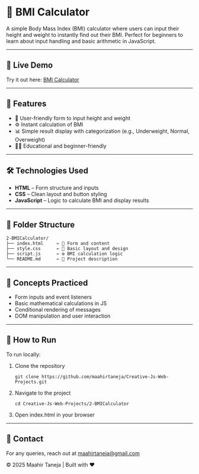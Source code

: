 # 🧮 BMI Calculator  

A simple Body Mass Index (BMI) calculator where users can input their height and weight to instantly find out their BMI. Perfect for beginners to learn about input handling and basic arithmetic in JavaScript.

---

## 🚀 Live Demo  
Try it out here: [BMI Calculator](https://maahirtaneja.github.io/Creative-Js-Web-Projects/2-BMICalculator)

---

## 📌 Features  
- 📝 User-friendly form to input height and weight  
- ⚙️ Instant calculation of BMI  
- 📊 Simple result display with categorization (e.g., Underweight, Normal, Overweight)  
- 👨‍🏫 Educational and beginner-friendly

---

## 🛠️ Technologies Used  
- **HTML** – Form structure and inputs  
- **CSS** – Clean layout and button styling  
- **JavaScript** – Logic to calculate BMI and display results

---

## 📂 Folder Structure  
```
2-BMICalculator/
├── index.html     ← 📝 Form and content
├── style.css      ← 🎨 Basic layout and design
├── script.js      ← ⚙️ BMI calculation logic
└── README.md      ← 📘 Project description
```
---

## 🧠 Concepts Practiced  
- Form inputs and event listeners  
- Basic mathematical calculations in JS  
- Conditional rendering of messages  
- DOM manipulation and user interaction

---

## 📝 How to Run  

To run locally:  
1. Clone the repository  
   ```
   git clone https://github.com/maahirtaneja/Creative-Js-Web-Projects.git
2. Navigate to the project 
     ```
   cd Creative-Js-Web-Projects/2-BMICalculator
3.	Open index.html in your browser

---

## 📧 Contact

For any queries, reach out at maahirtaneja@gmail.com

© 2025 Maahir Taneja | Built with ❤️
